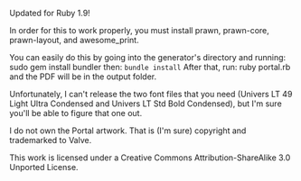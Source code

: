 Updated for Ruby 1.9!

In order for this to work properly, you must install prawn, prawn-core, prawn-layout, and awesome_print.

You can easily do this by going into the generator's directory and running:
     sudo gem install bundler 
then:
```bundle install```
After that, run:
    ruby portal.rb 
and the PDF will be in the output folder.

Unfortunately, I can't release the two font files that you need (Univers LT 49 Light Ultra Condensed and Univers LT Std Bold Condensed), but I'm sure you'll be able to figure that one out.

I do not own the Portal artwork.  That is (I'm sure) copyright and trademarked to Valve.

This work is licensed under a Creative Commons Attribution-ShareAlike 3.0 Unported License.
